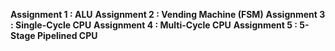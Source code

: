 **Assignment 1 : ALU**
**Assignment 2 : Vending Machine (FSM)**
**Assignment 3 : Single-Cycle CPU**
**Assignment 4 : Multi-Cycle CPU**
**Assignment 5 : 5-Stage Pipelined CPU**
